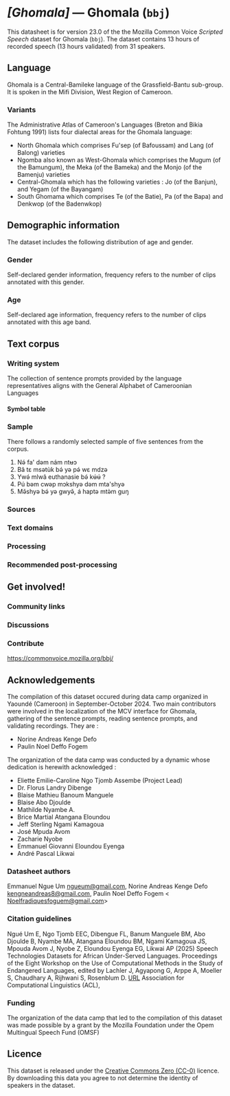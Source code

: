 # *[Ghomala]* &mdash; Ghomala (`bbj`)

This datasheet is for version 23.0 of the the Mozilla Common Voice *Scripted Speech* dataset 
for Ghomala (`bbj`). The dataset contains 13 hours of recorded
speech (13 hours validated) from 31 speakers.

## Language

<!-- {{LANGUAGE_DESCRIPTION}} -->
<!-- Provide a brief (1-2 paragraph) description of your language -->
Ghomala is a Central-Bamileke language of the Grassfield-Bantu sub-group. It is spoken in the Mifi Division, West Region of Cameroon. 

### Variants 

<!-- {{VARIANT_DESCRIPTION}} -->
<!-- @ OPTIONAL @ -->
<!-- Describe the variants (MCV variants) of your language -->
The Administrative Atlas of Cameroon's Languages (Breton and Bikia Fohtung 1991) lists four dialectal areas for the Ghomala language:
- North Ghomala which comprises Fu'sep (of Bafoussam) and Lang (of Balong) varieties
- Ngomba also known as West-Ghomala which comprises the Mugum (of the Bamungum), the Meka (of the Bameka) and the Monjo (of the Bamenju) varieties
- Central-Ghomala which has the following varieties : Jo (of the Banjun), and Yegam (of the Bayangam)
- South Ghomama which comprises Te (of the Batie), Pa (of the Bapa) and Denkwop (of the Badenwkop)

## Demographic information
<!-- You can get a lot of the information in this section from https://analyzer.cv-toolbox.web.tr/browse -->
The dataset includes the following distribution of age and gender.

### Gender

Self-declared gender information, frequency refers to the number of clips annotated with this gender.

<!-- {{GENDER_TABLE}} -->
<!-- @ AUTOMATICALLY GENERATED @ -->
<!-- 
| Gender | Frequency |
|--------|-----------|
| male, masculine | ? |
| undeclared | ? |
| female, feminine | ? |
-->
### Age

Self-declared age information, frequency refers to the number of clips annotated with this age band.

<!-- {{AGE_TABLE}} -->
<!-- @ AUTOMATICALLY GENERATED @ -->
<!-- 
| Age band | Frequency |
|----------|-----------|
| teens | ? |
| twenties | ? |
| thirties | ? |
| fourties | ? |
| fifties | ? |
   ...if other age ranges are present in your data, add rows...
-->

## Text corpus

<!-- {{TEXT_CORPUS_DESCRIPTION}} -->
<!-- @ OPTIONAL @ -->
<!-- An overview of the text corpus, with information such as average length (in characters and words) of validated sentences. -->

### Writing system

<!-- {{WRITING_SYSTEM_DESCRIPTION}} -->
<!-- @ OPTIONAL @ -->
<!-- A description of the writing system (or writing systems) used in the text corpus -->
The collection of sentence prompts provided by the language representatives aligns with the General Alphabet of Cameroonian Languages

#### Symbol table

<!-- {{ALPHABET_TABLE}} -->
<!-- @ OPTIONAL @ -->
<!-- If the writing system is alphabetic, you can include the valid alphabet here -->

### Sample

There follows a randomly selected sample of five sentences from the corpus.

1. Nə́ fa' dəm nám ntʉɔ
2. Bâ tɛ msətùk bə́ yə pə́ wɛ mdzə
3. Ywə́ mlwâ euthanasie bə́ kʉ́ʉ́ ?
4. Pú bəm cwəp mɔkshyə dəm mta'shyə
5. Mə̌shyə bə́ yə gwyə̌, á haptə mtə̀m guŋ

<!-- {{SENTENCES_SAMPLE}} -->

### Sources

<!-- {{SOURCES_LIST}} -->
<!-- @ OPTIONAL @ -->
<!-- A list of sentence sources, can be curated to the top-N -->

### Text domains

<!-- {{TEXT_DOMAIN_DESCRIPTION}} -->
<!-- @ OPTIONAL @ -->
<!-- What text domains are represented in the corpus? -->

### Processing

<!-- {{PROCESSING_DESCRIPTION}} -->
<!-- @ OPTIONAL @ -->
<!-- How has the text data been processed -->

### Recommended post-processing

<!-- {{RECOMMENDED_POSTPROCESSING_DESCRIPTION}} -->
<!-- @ OPTIONAL @ -->
<!-- What should people do before they use the data, for example Unicode normalisation -->

## Get involved!

### Community links

<!-- {{COMMUNITY_LINKS_LIST}} -->
<!-- @ OPTIONAL @ -->
<!-- Links to community chats / fora -->

### Discussions

<!-- {{DISCUSSION_LINKS_LIST}} -->
<!-- @ OPTIONAL @ -->
<!-- Any links to discussions, for example on Discourse or other fora or blogs can be included here -->


### Contribute

<!-- {{CONTRIBUTE_LINKS_LIST}} -->
<!-- Here you can include links for how to contribute to the dataset -->
https://commonvoice.mozilla.org/bbj/

## Acknowledgements

The compilation of this dataset occured during data camp organized in Yaoundé (Cameroon) in September-October 2024. Two main contributors were involved in the localization of the MCV interface for Ghomala, gathering of the sentence prompts, reading sentence prompts, and validating recordings. They are :
- Norine Andreas Kenge Defo
- Paulin Noel Deffo Fogem

The organization of the data camp was conducted by a dynamic whose dedication is herewith acknowledged :
- Eliette Emilie-Caroline Ngo Tjomb Assembe (Project Lead)
- Dr. Florus Landry Dibenge
- Blaise Mathieu Banoum Manguele
- Blaise Abo Djoulde
- Mathilde Nyambe A.
- Brice Martial Atangana Eloundou
- Jeff Sterling Ngami Kamagoua
- José Mpuda Avom
- Zacharie Nyobe
- Emmanuel Giovanni Eloundou Eyenga
- André Pascal Likwai


### Datasheet authors

<!-- {{DATASHEET_AUTHORS_LIST}} -->
<!-- A list in the format of: Your Name <email@email.com> -->
Emmanuel Ngue Um <ngueum@gmail.com>, Norine Andreas Kenge Defo <kengneandreas8@gmail.com>, Paulin Noel Deffo Fogem < Noelfradiquesfoguem@gmail.com>

### Citation guidelines

<!-- {{CITATION_DESCRIPTION}} -->
<!-- @ OPTIONAL @ -->
<!-- If you published a paper and would like people to cite it, you can include the BiBTeX here -->
Ngué Um E, Ngo Tjomb EEC, Dibengue FL, Banum Manguele BM, Abo Djoulde B, Nyambe MA, Atangana Eloundou BM, Ngami Kamagoua JS, Mpouda Avom J, Nyobe Z, Eloundou Eyenga EG, Likwai AP (2025) Speech Technologies Datasets for African Under-Served Languages. Proceedings of the Eight Workshop on the Use of Computational Methods in the Study of Endangered Languages, edited by Lachler J, Agyapong G, Arppe A, Moeller S, Chaudhary A, Rijhwani S, Rosenblum D. [URL](https://aclanthology.org/2025.computel-main.pdf) 
Association for Computational Linguistics (ACL), 

### Funding

<!-- {{FUNDING_DESCRIPTION}} -->
<!-- @ OPTIONAL @ -->
<!-- If you received any funding, you can include the acknowledgement here -->
The organization of the data camp that led to the compilation of this dataset was made possible by a grant by the Mozilla Foundation under the Opem Multingual Speech Fund (OMSF)

## Licence

This dataset is released under the [Creative Commons Zero (CC-0)](https://creativecommons.org/public-domain/cc0/) licence. By downloading this data
you agree to not determine the identity of speakers in the dataset.

